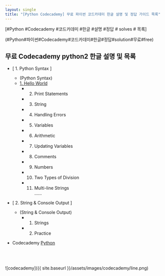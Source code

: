 ```yaml
---
layout: single
title: "[Python Codecademy] 무료 파이썬 코드카데미 한글 설명 및 정답 가이드 목록"
---
```


[#Python #Codecademy #코드카데미 #한글 #설명 #정답 # solves # 목록]    

(#Python#파이썬#Codecademy#코드카데미#한글#정답#solution#무료#free)

## 무료 Codecademy python2 한글 설명 및 목록 

 * [ 1. Python Syntax ]     
    * (Python Syntax)       
    * <a href="/010101-HelloWorld/">1. Hello World    </a> 
      * 2. Print Statements    
      * 3. String      
      * 4. Handling Errors      
      * 5. Variables      
      * 6. Arithmetic      
      * 7. Updating Variables      
      * 8. Comments      
      * 9. Numbers      
      * 10. Two Types of Division   
      * 11. Multi-line Strings     
         ...... 
 * [ 2. String & Console Output ]     
    * (String & Console Output)       
      * 1. Strings     
      * 2. Practice

* Codecademy <a href="/codecademy/syllabus/">Python</a> 
    

    

<br>
<br>
<br>
![codecademy]({{ site.baseurl }}/assets/images/codecademy/line.png)   